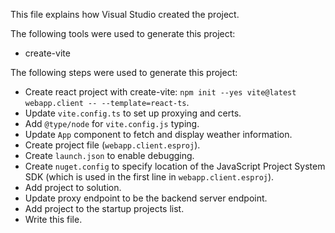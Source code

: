 This file explains how Visual Studio created the project.

The following tools were used to generate this project:
- create-vite

The following steps were used to generate this project:
- Create react project with create-vite: `npm init --yes vite@latest webapp.client -- --template=react-ts`.
- Update `vite.config.ts` to set up proxying and certs.
- Add `@type/node` for `vite.config.js` typing.
- Update `App` component to fetch and display weather information.
- Create project file (`webapp.client.esproj`).
- Create `launch.json` to enable debugging.
- Create `nuget.config` to specify location of the JavaScript Project System SDK (which is used in the first line in `webapp.client.esproj`).
- Add project to solution.
- Update proxy endpoint to be the backend server endpoint.
- Add project to the startup projects list.
- Write this file.
